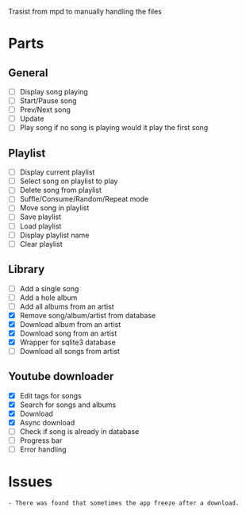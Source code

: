 
Trasist from mpd to manually handling the files

# Parts

## General 
- [ ] Display song playing
- [ ] Start/Pause song
- [ ] Prev/Next song
- [ ] Update
- [ ] Play song if no song is playing would it play the first song

## Playlist

- [ ] Display current playlist
- [ ] Select song on playlist to play
- [ ] Delete song from playlist
- [ ] Suffle/Consume/Random/Repeat mode
- [ ] Move song in playlist
- [ ] Save playlist
- [ ] Load playlist
- [ ] Display playlist name
- [ ] Clear playlist

## Library
- [ ] Add a single song
- [ ] Add a hole album
- [ ] Add all albums from an artist
- [x] Remove song/album/artist from database
- [x] Download album from an artist
- [x] Download song from an artist
- [x] Wrapper for sqlite3 database
- [ ] Download all songs from artist

## Youtube downloader
- [x] Edit tags for songs
- [x] Search for songs and albums
- [x] Download
- [x] Async download 
- [ ] Check if song is already in database
- [ ] Progress bar
- [ ] Error handling

# Issues
    - There was found that sometimes the app freeze after a download. 